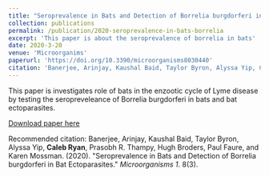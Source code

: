 ```yaml
---
title: "Seroprevalence in Bats and Detection of Borrelia burgdorferi in Bat Ectoparasites"
collection: publications
permalink: /publication/2020-seroprevalence-in-bats-borrelia
excerpt: 'This paper is about the seroprevalence of borrelia in bats'
date: 2020-3-20
venue: 'Microorganims'
paperurl: 'https://doi.org/10.3390/microorganisms8030440'
citation: 'Banerjee, Arinjay, Kaushal Baid, Taylor Byron, Alyssa Yip, Caleb Ryan, Prasobh R. Thampy, Hugh Broders, Paul Faure, and Karen Mossman. (2020). &quot;Seroprevalence in Bats and Detection of Borrelia burgdorferi in Bat Ectoparasites.&quot; <i>Microorganims 1</i>. 8(3).'
---
```

This paper is investigates role of bats in the enzootic cycle of Lyme disease by testing the seropreveleance of Borrelia burgdorferi in bats and bat ectoparasites.

[Download paper here](https://doi.org/10.3390/microorganisms8030440)

Recommended citation: Banerjee, Arinjay, Kaushal Baid, Taylor Byron, Alyssa Yip, **Caleb Ryan**, Prasobh R. Thampy, Hugh Broders, Paul Faure, and Karen Mossman. (2020). "Seroprevalence in Bats and Detection of Borrelia burgdorferi in Bat Ectoparasites." <i>Microorganisms 1</i>. 8(3).
